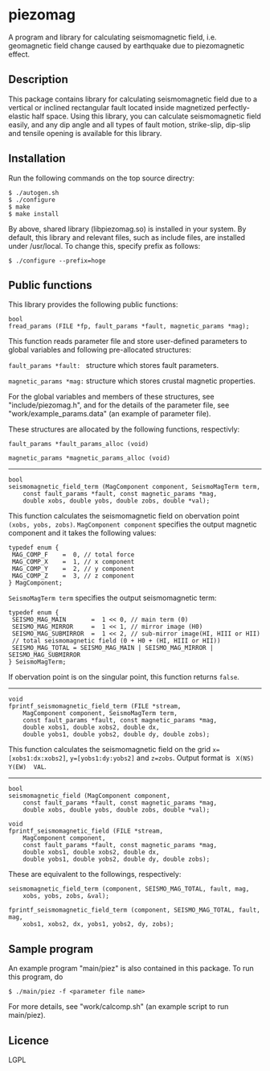 # piezomag

A program and library for calculating seismomagnetic field, i.e. geomagnetic field
change caused by earthquake due to piezomagnetic effect.

## Description
This package contains library for calculating seismomagnetic field due to a vertical
or inclined rectangular fault located inside magnetized perfectly-elastic half space.
Using this library, you can calculate seismomagnetic field easily,
and any dip angle and all types of fault motion, strike-slip, dip-slip and tensile
opening is available for this library.

## Installation

Run the following commands on the top source directry:
```
$ ./autogen.sh
$ ./configure
$ make
$ make install
```

By above, shared library (libpiezomag.so) is installed in your system. By default,
this library and relevant files, such as include files, are installed under /usr/local.
To change this, specify prefix as follows:
```
$ ./configure --prefix=hoge
```

## Public functions
This library provides the following public functions:
```
bool
fread_params (FILE *fp, fault_params *fault, magnetic_params *mag);
```
This function reads parameter file and store user-defined parameters to global
variables and following pre-allocated structures:

```fault_params *fault: ``` structure which stores fault parameters.

```magnetic_params *mag:``` structure which stores crustal magnetic properties.

For the global variables and members of these structures, see "include/piezomag.h",
and for the details of the parameter file, see "work/example_params.data"
(an example of parameter file).

These structures are allocated by the following functions, respectivly:

```fault_params *fault_params_alloc (void)```

```magnetic_params *magnetic_params_alloc (void)```

---
```
bool
seismomagnetic_field_term (MagComponent component, SeismoMagTerm term,
    const fault_params *fault, const magnetic_params *mag,
    double xobs, double yobs, double zobs, double *val);
```
This function calculates the seismomagnetic field on obervation point ```(xobs, yobs, zobs)```.
```MagComponent component``` specifies the output magnetic component
and it takes the following values:
```
typedef enum {
 MAG_COMP_F    =  0, // total force
 MAG_COMP_X    =  1, // x component
 MAG_COMP_Y    =  2, // y component
 MAG_COMP_Z    =  3, // z component
} MagComponent;
```

```SeismoMagTerm term``` specifies the output seismomagnetic term:
```
typedef enum {
 SEISMO_MAG_MAIN       =  1 << 0, // main term (0)
 SEISMO_MAG_MIRROR     =  1 << 1, // mirror image (H0)
 SEISMO_MAG_SUBMIRROR  =  1 << 2, // sub-mirror image(HI, HIII or HII)
 // total seismomagnetic field (0 + H0 + (HI, HIII or HII))
 SEISMO_MAG_TOTAL = SEISMO_MAG_MAIN | SEISMO_MAG_MIRROR | SEISMO_MAG_SUBMIRROR
} SeismoMagTerm;
```

If obervation point is on the singular point, this function returns ```false```.

---
```
void
fprintf_seismomagnetic_field_term (FILE *stream,
    MagComponent component, SeismoMagTerm term,
    const fault_params *fault, const magnetic_params *mag,
    double xobs1, double xobs2, double dx,
    double yobs1, double yobs2, double dy, double zobs);
```
This function calculates the seismomagnetic field on the grid ```x=[xobs1:dx:xobs2]```,
```y=[yobs1:dy:yobs2]``` and ```z=zobs```. Output format is ``` X(NS)  Y(EW)  VAL```.

---
```
bool
seismomagnetic_field (MagComponent component,
    const fault_params *fault, const magnetic_params *mag,
    double xobs, double yobs, double zobs, double *val);
```
```
void
fprintf_seismomagnetic_field (FILE *stream,
    MagComponent component,
    const fault_params *fault, const magnetic_params *mag,
    double xobs1, double xobs2, double dx,
    double yobs1, double yobs2, double dy, double zobs);
```
These are equivalent to the followings, respectively:
```
seismomagnetic_field_term (component, SEISMO_MAG_TOTAL, fault, mag,
    xobs, yobs, zobs, &val);
```
```
fprintf_seismomagnetic_field_term (component, SEISMO_MAG_TOTAL, fault, mag,
    xobs1, xobs2, dx, yobs1, yobs2, dy, zobs);
```

## Sample program

An example program "main/piez" is also contained in this package.
To run this program, do
```
$ ./main/piez -f <parameter file name>
```

For more details, see "work/calcomp.sh" (an example script to run main/piez).

## Licence
LGPL
